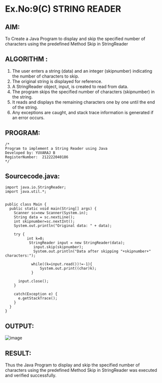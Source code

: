 # Ex.No:9(C) STRING READER

## AIM:

To Create a Java Program to display and skip the specified number of characters using the predefined Method Skip in StringReader

## ALGORITHM :

1.  The user enters a string (data) and an integer (skipnumber) indicating the number of characters to skip.
2.  The original string is displayed for reference.
3.  A StringReader object, input, is created to read from data.
4.  The program skips the specified number of characters (skipnumber) in the string.
5.  It reads and displays the remaining characters one by one until the end of the string.
6.  Any exceptions are caught, and stack trace information is generated if an error occurs.

## PROGRAM:

```
/*
Program to implement a String Reader using Java
Developed by: YUVARAJ B
RegisterNumber:  212222040186
*/
```

## Sourcecode.java:

```
import java.io.StringReader;
import java.util.*;


public class Main {
  public static void main(String[] args) {
    Scanner sc=new Scanner(System.in);
    String data = sc.nextLine();
    int skipnumber=sc.nextInt();
    System.out.println("Original data: " + data);

    try {
          int k=0;
           StringReader input = new StringReader(data);
             input.skip(skipnumber);
             System.out.println("Data after skipping "+skipnumber+" characters:");

            while((k=input.read())!=-1){
                System.out.print((char)k);
            }

      input.close();
    }

    catch(Exception e) {
      e.getStackTrace();
    }
  }
}
```

## OUTPUT:

![image](https://github.com/user-attachments/assets/036b8a1b-5faf-4fc6-a67d-d1fd5b87aa39)

## RESULT:

Thus the Java Program to display and skip the specified number of characters using the predefined Method Skip in StringReader was executed and verified successfully.

